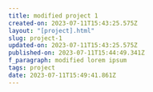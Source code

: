 ```yaml
---
title: modified project 1
created-on: 2023-07-11T15:43:25.575Z
layout: "[project].html"
slug: project-1
updated-on: 2023-07-11T15:43:25.575Z
published-on: 2023-07-11T15:44:49.341Z
f_paragraph: modified lorem ipsum
tags: project
date: 2023-07-11T15:49:41.861Z
---
```

